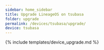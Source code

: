 ```yaml
---
sidebar: home_sidebar
title: Upgrade LineageOS on tsubasa
folder: upgrade
permalink: /devices/tsubasa/upgrade/
device: tsubasa
---
```

{% include templates/device_upgrade.md %}
